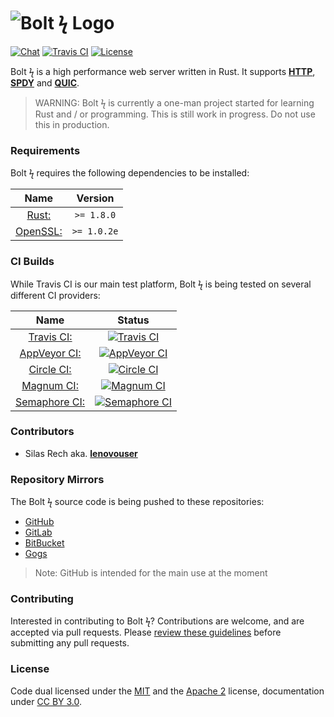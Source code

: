 # ![Bolt ϟ Logo](https://img.minora.io/banner/git/bolt.png)

[![Chat](https://img.shields.io/gitter/room/minora-oss/bolt.svg?style=flat-square)](https://gitter.im/minora-oss/bolt)
[![Travis CI](https://img.shields.io/travis/minora-oss/bolt.svg?style=flat-square)](https://travis-ci.org/minora-oss/bolt)
[![License](https://img.shields.io/badge/license-MIT%2FApache--2.0-blue.svg?style=flat-square)](https://github.com/minora-oss/bolt/blob/master/license/)

Bolt ϟ is a high performance web server written in Rust. It supports **[HTTP](https://wikipedia.org/wiki/HTTP)**, **[SPDY](https://wikipedia.org/wiki/SPDY)** and **[QUIC](https://wikipedia.org/wiki/QUIC)**.

> WARNING: Bolt ϟ is currently a one-man project started for learning Rust and / or programming. This is still work in progress. Do not use this in production.

### Requirements
Bolt ϟ requires the following dependencies to be installed:

|                  Name                 |   Version   |
|:-------------------------------------:|:-----------:|
|  [Rust:](https://www.rust-lang.org/)  | `>= 1.8.0`  |
|  [OpenSSL:](https://www.openssl.org)  | `>= 1.0.2e` |

### CI Builds

While Travis CI is our main test platform, Bolt ϟ is being tested on several different CI providers:

|                               Name                              |                                                                       Status                                                                           |
|:---------------------------------------------------------------:|:------------------------------------------------------------------------------------------------------------------------------------------------------:|
|       [Travis CI:](https://travis-ci.org/minora-oss/bolt)       | [![Travis CI](https://img.shields.io/travis/minora-oss/bolt.svg?style=flat-square)](https://travis-ci.org/minora-oss/bolt)                             |
| [AppVeyor CI:](https://ci.appveyor.com/project/lenovouser/bolt) | [![AppVeyor CI](https://img.shields.io/appveyor/ci/lenovouser/bolt.svg?style=flat-square)](https://ci.appveyor.com/project/lenovouser/bolt)            |
|       [Circle CI:](https://circleci.com/gh/minora-oss/bolt)     | [![Circle CI](https://img.shields.io/circleci/project/minora-oss/bolt.svg?style=flat-square)](https://circleci.com/gh/minora-oss/bolt)                 |
|         [Magnum CI:](https://magnum-ci.com/projects/4187)       | [![Magnum CI](https://img.shields.io/magnumci/ci/c6dd8ceebb561b440c80cb9b5a565bae.svg?style=flat-square)](https://magnum-ci.com/projects/4187)         |
|     [Semaphore CI:](https://semaphoreci.com/lenovouser/bolt)    | [![Semaphore CI](https://semaphoreci.com/api/v1/lenovouser/bolt/branches/master/badge.svg?style=flat-square)](https://semaphoreci.com/lenovouser/bolt) |



### Contributors

 * Silas Rech aka. **[lenovouser](https://github.com/lenovouser/)**

### Repository Mirrors

The Bolt ϟ source code is being pushed to these repositories:

 * [GitHub](https://github.com/minora-oss/bolt/)
 * [GitLab](https://gitlab.com/minora-oss/bolt/)
 * [BitBucket](https://bitbucket.org/minora-oss/bolt/)
 * [Gogs](https://try.gogs.io/minora-oss/bolt/)

> Note: GitHub is intended for the main use at the moment

### Contributing

Interested in contributing to Bolt ϟ? Contributions are welcome, and are accepted via pull requests. Please [review these guidelines](https://github.com/minora-oss/bolt/blob/master/contributing.md) before submitting any pull requests.

### License

Code dual licensed under the [MIT](https://github.com/minora-oss/bolt/blob/master/license/mit.md) and the [Apache 2](https://github.com/minora-oss/bolt/blob/master/license/apache.md) license, documentation under [CC BY 3.0](https://creativecommons.org/licenses/by/3.0/).
